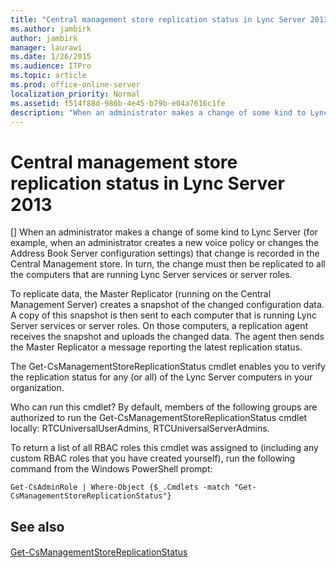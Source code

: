 ```yaml
---
title: "Central management store replication status in Lync Server 2013"
ms.author: jambirk
author: jambirk
manager: laurawi
ms.date: 1/26/2015
ms.audience: ITPro
ms.topic: article
ms.prod: office-online-server
localization_priority: Normal
ms.assetid: f514f88d-986b-4e45-b79b-e04a7616c1fe
description: "When an administrator makes a change of some kind to Lync Server (for example, when an administrator creates a new voice policy or changes the Address Book Server configuration settings) that change is recorded in the Central Management store. In turn, the change must then be replicated to all the computers that are running Lync Server services or server roles."
---
```


# Central management store replication status in Lync Server 2013
[]
When an administrator makes a change of some kind to Lync Server (for example, when an administrator creates a new voice policy or changes the Address Book Server configuration settings) that change is recorded in the Central Management store. In turn, the change must then be replicated to all the computers that are running Lync Server services or server roles. 
  
To replicate data, the Master Replicator (running on the Central Management Server) creates a snapshot of the changed configuration data. A copy of this snapshot is then sent to each computer that is running Lync Server services or server roles. On those computers, a replication agent receives the snapshot and uploads the changed data. The agent then sends the Master Replicator a message reporting the latest replication status. 
  
The Get-CsManagementStoreReplicationStatus cmdlet enables you to verify the replication status for any (or all) of the Lync Server computers in your organization. 
  
Who can run this cmdlet? By default, members of the following groups are authorized to run the Get-CsManagementStoreReplicationStatus cmdlet locally: RTCUniversalUserAdmins, RTCUniversalServerAdmins. 
  
To return a list of all RBAC roles this cmdlet was assigned to (including any custom RBAC roles that you have created yourself), run the following command from the Windows PowerShell prompt: 
  
```
Get-CsAdminRole | Where-Object {$_.Cmdlets -match "Get-CsManagementStoreReplicationStatus"}
```

## See also

#### 

[Get-CsManagementStoreReplicationStatus](get-csmanagementstorereplicationstatus.md)

